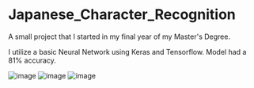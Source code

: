 # Japanese_Character_Recognition

A small project that I started in my final year of my Master's Degree.

I utilize a basic Neural Network using Keras and Tensorflow.
Model had a 81% accuracy.


![image](https://user-images.githubusercontent.com/123787721/222872120-3c835010-7e8e-4a0c-a168-4ff865a27b68.png)
![image](https://user-images.githubusercontent.com/123787721/222872149-af874e42-e3b3-4a73-ac1e-18830fdab049.png)
![image](https://user-images.githubusercontent.com/123787721/222872324-34e2fa6c-91f4-4f0b-baf6-3a05ce31f059.png)
